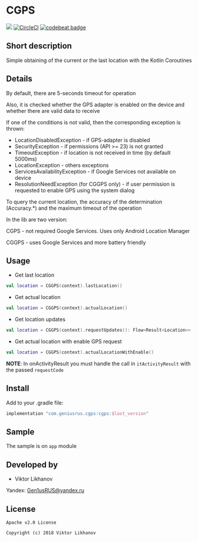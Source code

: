 # CGPS
<a href='https://bintray.com/geniusrus/CGPS/com.geniusrus.cgps/_latestVersion'><img src='https://api.bintray.com/packages/geniusrus/CGPS/com.geniusrus.cgps/images/download.svg'></a>
[![CircleCI](https://circleci.com/gh/GeniusRUS/CGPS/tree/master.svg?style=svg)](https://circleci.com/gh/GeniusRUS/CGPS/tree/master)
[![codebeat badge](https://codebeat.co/badges/fb32140e-dcac-4214-9dbf-5b70aaa8592b)](https://codebeat.co/projects/github-com-geniusrus-cgps-master)

## Short description
Simple obtaining of the current or the last location with the Kotlin Coroutines

## Details
By default, there are 5-seconds timeout for operation

Also, it is checked whether the GPS adapter is enabled on the device and whether there are valid data to receive

If one of the conditions is not valid, then the corresponding exception is thrown:

- LocationDisabledException - if GPS-adapter is disabled
- SecurityException - if permissions (API >= 23) is not granted
- TimeoutException - if location is not received in time (by default 5000ms)
- LocationException - others exceptions
- ServicesAvailabilityException - if Google Services not available on device
- ResolutionNeedException (for CGGPS only) - if user permission is requested to enable GPS using the system dialog

To query the current location, the accuracy of the determination (Accuracy.*) and the maximum timeout of the operation

In the lib are two version:

CGPS - not required Google Services. Uses only Android Location Manager

CGGPS - uses Google Services and more battery friendly

## Usage
* Get last location
```kotlin
val location = CGGPS(context).lastLocation()
```

* Get actual location
```kotlin
val location = CGGPS(context).actualLocation()
```

* Get location updates
```kotlin
val location = CGGPS(context).requestUpdates(): Flow<Result<Location>>
```

* Get actual location with enable GPS request
```kotlin
val location = CGGPS(context).actualLocationWithEnable()
```
**NOTE**: In onActivityResult you must handle the call in `itActivityResult` with the passed `requestCode`

## Install
Add to your .gradle file:
```gradle
implementation "com.geniusrus.cgps:cgps:$last_version"
```
## Sample
The sample is on `app` module

## Developed by 
* Viktor Likhanov

Yandex: [Gen1usRUS@yandex.ru](mailto:Gen1usRUS@yandex.ru)

## License
```
Apache v2.0 License

Copyright (c) 2018 Viktor Likhanov
